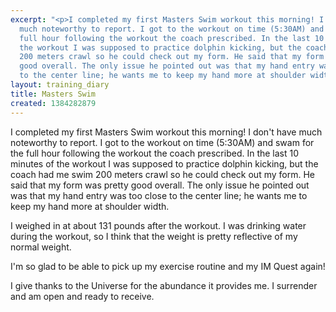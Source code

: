 ```yaml
---
excerpt: "<p>I completed my first Masters Swim workout this morning! I don't have
  much noteworthy to report. I got to the workout on time (5:30AM) and swam for the
  full hour following the workout the coach prescribed. In the last 10 minutes of
  the workout I was supposed to practice dolphin kicking, but the coach had me swim
  200 meters crawl so he could check out my form. He said that my form was pretty
  good overall. The only issue he pointed out was that my hand entry was too close
  to the center line; he wants me to keep my hand more at shoulder width.</p>"
layout: training_diary
title: Masters Swim
created: 1384282879
---
```

<p>I completed my first Masters Swim workout this morning! I don't have much noteworthy to report. I got to the workout on time (5:30AM) and swam for the full hour following the workout the coach prescribed. In the last 10 minutes of the workout I was supposed to practice dolphin kicking, but the coach had me swim 200 meters crawl so he could check out my form. He said that my form was pretty good overall. The only issue he pointed out was that my hand entry was too close to the center line; he wants me to keep my hand more at shoulder width.</p><p>I weighed in at about 131 pounds after the workout. I was drinking water during the workout, so I think that the weight is pretty reflective of my normal weight.</p><p>I'm so glad to be able to pick up my exercise routine and my IM Quest again!</p><p>I give thanks to the Universe for the abundance it provides me. I surrender and am open and ready to receive.</p>

